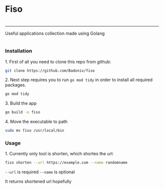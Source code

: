<div style="display:flex; align-items: center">
  <h1 style="position:relative; top: -6px">Fiso</h1>
</div>

---

Useful applications collection made using Golang
#



### Installation

1\. First of all you need to clone this repo from github:

```sh
git clone https://github.com/Badonix/fiso
```

2\. Next step requires you to run `go mod tidy` in order to install all required packages.

```sh
go mod tidy
```

3\. Build the app

```sh
go build -o fiso
```

4\. Move the executable to path

```sh
sudo mv fiso /usr/local/bin
```

### Usage

1\. Currently only tool is shorten, which shortes the url:

```sh
fiso shorten --url https://example.com --name randomname
```
`--url` is required
`--name` is optional

It returns shortened url hopefully
